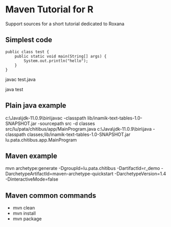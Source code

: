 # Maven Tutorial for R

Support sources for a short tutorial dedicated to Roxana

## Simplest code

```
public class test {
	public static void main(String[] args) {
		System.out.println("hello");
	}
}
```

javac test.java

java test

## Plain java example

c:\Java\jdk-11.0.9\bin\javac -classpath lib/inamik-text-tables-1.0-SNAPSHOT.jar -sourcepath src -d classes src/lu/pata/chitibus/app/MainProgram.java
c:\Java\jdk-11.0.9\bin\java -classpath classes;lib/inamik-text-tables-1.0-SNAPSHOT.jar lu.pata.chitibus.app.MainProgram

## Maven example

mvn archetype:generate -DgroupId=lu.pata.chitibus -DartifactId=r_demo -DarchetypeArtifactId=maven-archetype-quickstart -DarchetypeVersion=1.4 -DinteractiveMode=false

## Maven common commands

* mvn clean
* mvn install
* mvn package
